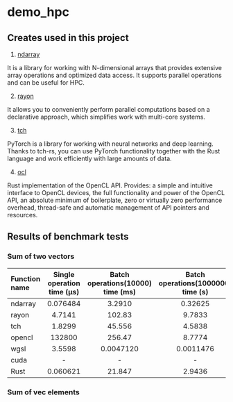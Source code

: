# demo_hpc

## Creates used in this project

1. [ndarray](https://crates.io/crates/ndarray)

It is a library for working with N-dimensional arrays that provides extensive array operations and optimized data access. It supports parallel operations and can be useful for HPC.

2. [rayon](https://crates.io/crates/rayon)

It allows you to conveniently perform parallel computations based on a declarative approach, which simplifies work with multi-core systems.

3. [tch](https://crates.io/crates/tch)

PyTorch is a library for working with neural networks and deep learning. Thanks to tch-rs, you can use PyTorch functionality together with the Rust language and work efficiently with large amounts of data.

4. [ocl](https://crates.io/crates/ocl)

Rust implementation of the OpenCL API. Provides: a simple and intuitive interface to OpenCL devices, the full functionality and power of the OpenCL API, an absolute minimum of boilerplate, zero or virtually zero performance overhead, thread-safe and automatic management of API pointers and resources.

## Results of benchmark tests

### Sum of two vectors

| Function name | Single operation time (µs) | Batch operations(10000) time (ms) | Batch operations(1000000) time (s)
| :--- | :---: | :---: | :---: |
| ndarray    | 0.076484    | 3.2910    | 0.32625    |
| rayon    | 4.7141    | 102.83    | 9.7833    |
| tch    | 1.8299    | 45.556    | 4.5838    |
| opencl    | 132800    | 256.47    | 8.7774    |
| wgsl    | 3.5598    | 0.0047120    | 0.0011476    |
| cuda    | -    | -    | -    |
| Rust    | 0.060621    | 21.847    | 2.9436    |

### Sum of vec elements



